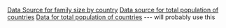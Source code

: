 [Data Source for family size by country](https://www.un.org/development/desa/pd/data/household-size-and-composition?utm_source=chatgpt.com)
[Data source for total population of countries](https://population.un.org/wpp/downloads?folder=Standard%20Projections&group=Most%20used)
[Data for total population of countries](https://data.worldbank.org/indicator/SP.POP.TOTL) --- will probably use this


